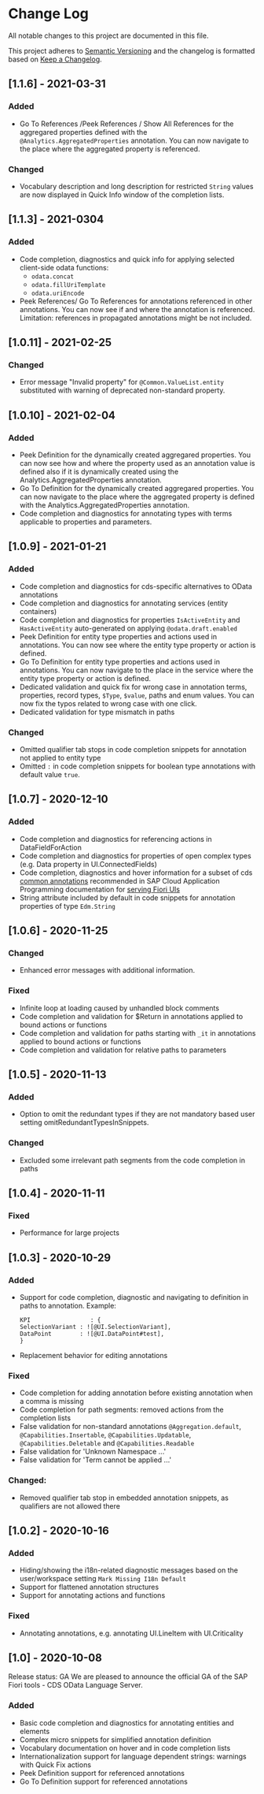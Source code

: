 # Change Log
All notable changes to this project are documented in this file.

This project adheres to [Semantic Versioning](http://semver.org/) and the changelog is formatted based on [Keep a Changelog](http://keepachangelog.com/).
## [1.1.6] - 2021-03-31
### Added
- Go To References /Peek References / Show All References for the aggregared properties defined with the `@Analytics.AggregatedProperties` annotation. You can now navigate to the place where the aggregated property is referenced.

### Changed
- Vocabulary description and long description for restricted `String` values are now displayed in Quick Info window of the completion lists. 

## [1.1.3] - 2021-0304

### Added
- Code completion, diagnostics and quick info for applying selected client-side odata functions:
  -  `odata.concat`
  -  `odata.fillUriTemplate`
  -  `odata.uriEncode`
- Peek References/ Go To References for annotations referenced in other annotations. You can now see if and where the annotation is referenced. 
Limitation: references in propagated annotations might be not included.

## [1.0.11] - 2021-02-25

### Changed
- Error message "Invalid property" for `@Common.ValueList.entity` substituted with warning of deprecated non-standard property.


## [1.0.10] - 2021-02-04

### Added
- Peek Definition for the dynamically created aggregared properties. You can now see how and where the property used as an annotation value is defined also if it is  dynamically created using the Analytics.AggregatedProperties  annotation.
- Go To Definition for the dynamically created aggregared properties. You can now navigate to the place where the aggregated property is defined with the Analytics.AggregatedProperties annotation.
- Code completion and diagnostics for annotating types with terms applicable to properties and parameters. 

## [1.0.9] - 2021-01-21

### Added
- Code completion and diagnostics for cds-specific alternatives to OData annotations 
- Code completion and diagnostics for annotating services (entity containers)
- Code completion and diagnostics for properties `IsActiveEntity` and `HasActiveEntity` auto-generated on applying `@odata.draft.enabled`
- Peek Definition for entity type properties and actions used in annotations. You can now see where the entity type property or action is defined.
- Go To Definition for entity type properties and actions used in annotations. You can now navigate to the place in the service where the entity type property or action is defined.
- Dedicated validation and quick fix for wrong case in annotation terms, properties, record types, `$Type`, `$value`, paths and enum values. You can now fix the typos related to wrong case with one click. 
- Dedicated validation for type mismatch in paths

### Changed
- Omitted qualifier tab stops in code completion snippets for annotation not applied to entity type 
- Omitted `:` in code completion snippets for boolean type annotations with default value `true`.

## [1.0.7] - 2020-12-10

### Added
- Code completion and diagnostics for referencing actions in DataFieldForAction
- Code completion and diagnostics for properties of open complex types (e.g. Data property in UI.ConnectedFields)
- Code completion, diagnostics and hover information for a subset of cds [common annotations](https://cap.cloud.sap/docs/cds/annotations) recommended in SAP Cloud Application Programming documentation for [serving Fiori UIs](https://cap.cloud.sap/docs/advanced/fiori#prefer-title-and-description)
- String attribute included by default in code snippets for annotation properties of type `Edm.String`


## [1.0.6] - 2020-11-25

### Changed
- Enhanced error messages with additional information.

### Fixed
- Infinite loop at loading caused by unhandled block comments
- Code completion and validation for $Return in annotations applied to bound actions or functions
- Code completion and validation for paths starting with `_it` in annotations applied to bound actions or functions
- Code completion and validation for relative paths to parameters

## [1.0.5] - 2020-11-13

### Added
- Option to omit the redundant types if they are not mandatory based user setting omitRedundantTypesInSnippets.

### Changed
- Excluded some irrelevant path segments from the code completion in paths

## [1.0.4] - 2020-11-11

### Fixed
- Performance for large projects

## [1.0.3] - 2020-10-29

### Added
- Support for code completion, diagnostic and navigating to definition in paths to annotation. Example:
    ```
    KPI                 : {
    SelectionVariant : ![@UI.SelectionVariant],
    DataPoint        : ![@UI.DataPoint#test],
    }
    ```
- Replacement behavior for editing annotations

### Fixed
- Code completion for adding annotation before existing annotation when a comma is missing
- Code completion for path segments: removed actions from the completion lists
- False validation for non-standard annotations `@Aggregation.default`, `@Capabilities.Insertable`, `@Capabilities.Updatable`, `@Capabilities.Deletable` and `@Capabilities.Readable`
- False validation for 'Unknown Namespace ...'
- False validation for 'Term cannot be applied ...'

### Changed: 
- Removed qualifier tab stop in embedded annotation snippets, as qualifiers are not allowed there


## [1.0.2] - 2020-10-16

### Added
- Hiding/showing the i18n-related diagnostic messages based on the user/workspace setting `Mark Missing I18n Default`
- Support for flattened annotation structures
- Support for annotating actions and functions

### Fixed
- Annotating annotations, e.g. annotating UI.LineItem with UI.Criticality

## [1.0] - 2020-10-08
Release status: GA We are pleased to announce the official GA of the SAP Fiori tools - CDS OData Language Server.

### Added
- Basic code completion and diagnostics for annotating entities and elements
- Complex micro snippets for simplified annotation definition
- Vocabulary documentation on hover and in code completion lists
- Internationalization support for language dependent strings: warnings with Quick Fix actions
- Peek Definition support for referenced annotations 
- Go To Definition support for referenced annotations 
